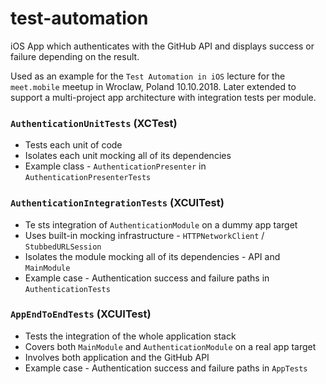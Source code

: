 # test-automation

iOS App which authenticates with the GitHub API and displays success or failure depending on the result.

Used as an example for the `Test Automation in iOS` lecture for the `meet.mobile` meetup in Wroclaw, Poland 10.10.2018. Later extended to support a multi-project app architecture with integration tests per module.

### `AuthenticationUnitTests` (XCTest)
- Tests each unit of code
- Isolates each unit mocking all of its dependencies
- Example class - `AuthenticationPresenter` in `AuthenticationPresenterTests`

### `AuthenticationIntegrationTests` (XCUITest)
- Te sts integration of `AuthenticationModule` on a dummy app target
- Uses built-in mocking infrastructure - `HTTPNetworkClient` / `StubbedURLSession`
- Isolates the module mocking all of its dependencies - API and `MainModule`
- Example case - Authentication success and failure paths in `AuthenticationTests`

### `AppEndToEndTests` (XCUITest)
- Tests the integration of the whole application stack
- Covers both `MainModule` and `AuthenticationModule` on a real app target
- Involves both application and the GitHub API
- Example case - Authentication success and failure paths in `AppTests`
